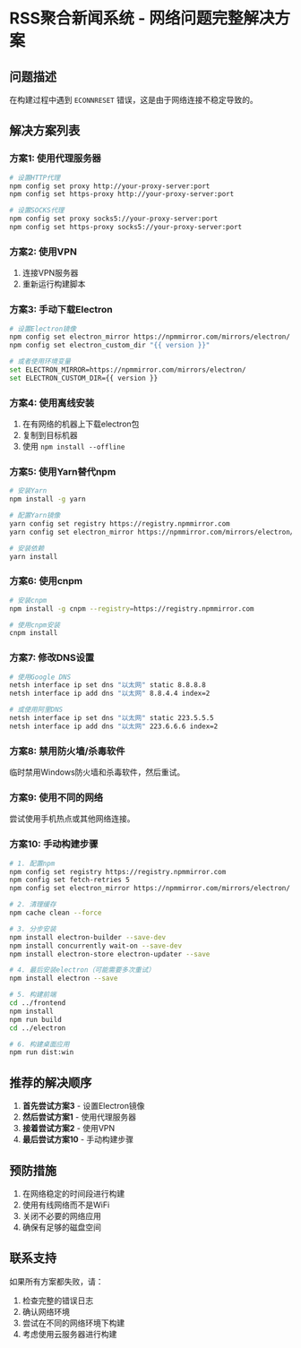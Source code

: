 # RSS聚合新闻系统 - 网络问题完整解决方案

## 问题描述
在构建过程中遇到 `ECONNRESET` 错误，这是由于网络连接不稳定导致的。

## 解决方案列表

### 方案1: 使用代理服务器
```bash
# 设置HTTP代理
npm config set proxy http://your-proxy-server:port
npm config set https-proxy http://your-proxy-server:port

# 设置SOCKS代理
npm config set proxy socks5://your-proxy-server:port
npm config set https-proxy socks5://your-proxy-server:port
```

### 方案2: 使用VPN
1. 连接VPN服务器
2. 重新运行构建脚本

### 方案3: 手动下载Electron
```bash
# 设置Electron镜像
npm config set electron_mirror https://npmmirror.com/mirrors/electron/
npm config set electron_custom_dir "{{ version }}"

# 或者使用环境变量
set ELECTRON_MIRROR=https://npmmirror.com/mirrors/electron/
set ELECTRON_CUSTOM_DIR={{ version }}
```

### 方案4: 使用离线安装
1. 在有网络的机器上下载electron包
2. 复制到目标机器
3. 使用 `npm install --offline`

### 方案5: 使用Yarn替代npm
```bash
# 安装Yarn
npm install -g yarn

# 配置Yarn镜像
yarn config set registry https://registry.npmmirror.com
yarn config set electron_mirror https://npmmirror.com/mirrors/electron/

# 安装依赖
yarn install
```

### 方案6: 使用cnpm
```bash
# 安装cnpm
npm install -g cnpm --registry=https://registry.npmmirror.com

# 使用cnpm安装
cnpm install
```

### 方案7: 修改DNS设置
```bash
# 使用Google DNS
netsh interface ip set dns "以太网" static 8.8.8.8
netsh interface ip add dns "以太网" 8.8.4.4 index=2

# 或使用阿里DNS
netsh interface ip set dns "以太网" static 223.5.5.5
netsh interface ip add dns "以太网" 223.6.6.6 index=2
```

### 方案8: 禁用防火墙/杀毒软件
临时禁用Windows防火墙和杀毒软件，然后重试。

### 方案9: 使用不同的网络
尝试使用手机热点或其他网络连接。

### 方案10: 手动构建步骤
```bash
# 1. 配置npm
npm config set registry https://registry.npmmirror.com
npm config set fetch-retries 5
npm config set electron_mirror https://npmmirror.com/mirrors/electron/

# 2. 清理缓存
npm cache clean --force

# 3. 分步安装
npm install electron-builder --save-dev
npm install concurrently wait-on --save-dev
npm install electron-store electron-updater --save

# 4. 最后安装electron（可能需要多次重试）
npm install electron --save

# 5. 构建前端
cd ../frontend
npm install
npm run build
cd ../electron

# 6. 构建桌面应用
npm run dist:win
```

## 推荐的解决顺序

1. **首先尝试方案3** - 设置Electron镜像
2. **然后尝试方案1** - 使用代理服务器
3. **接着尝试方案2** - 使用VPN
4. **最后尝试方案10** - 手动构建步骤

## 预防措施

1. 在网络稳定的时间段进行构建
2. 使用有线网络而不是WiFi
3. 关闭不必要的网络应用
4. 确保有足够的磁盘空间

## 联系支持

如果所有方案都失败，请：
1. 检查完整的错误日志
2. 确认网络环境
3. 尝试在不同的网络环境下构建
4. 考虑使用云服务器进行构建 